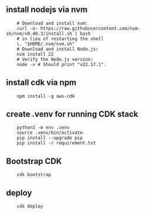 
## install nodejs via nvm

        # Download and install nvm:
        curl -o- https://raw.githubusercontent.com/nvm-sh/nvm/v0.40.3/install.sh | bash
        # in lieu of restarting the shell
        \. "$HOME/.nvm/nvm.sh"
        # Download and install Node.js:
        nvm install 22
        # Verify the Node.js version:
        node -v # Should print "v22.17.1".


## install cdk via npm

        npm install -g aws-cdk

## create .venv for running CDK stack

        python3 -m env .venv
        source .venv/bin/activate
        pip install --upgrade pip
        pip install -r requirement.txt

## Bootstrap CDK

        cdk bootstrap

## deploy

        cdk deploy
